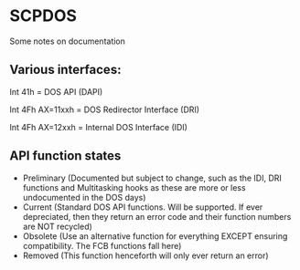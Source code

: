 # SCPDOS
Some notes on documentation

## Various interfaces:
Int 41h = DOS API (DAPI)

Int 4Fh AX=11xxh = DOS Redirector Interface (DRI)

Int 4Fh AX=12xxh = Internal DOS Interface (IDI)

## API function states
- Preliminary (Documented but subject to change, such as the IDI, DRI functions and Multitasking hooks as these are more or less undocumented in the DOS days)
- Current (Standard DOS API functions. Will be supported. If ever depreciated, then they return an error code and their function numbers are NOT recycled)
- Obsolete (Use an alternative function for everything EXCEPT ensuring compatibility. The FCB functions fall here)
- Removed (This function henceforth will only ever return an error)
